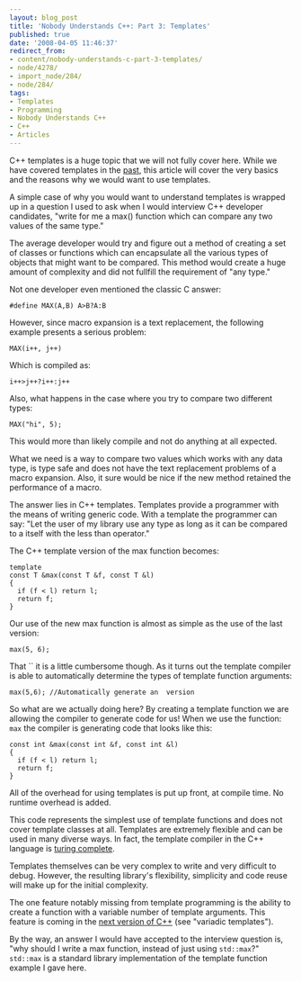 ```yaml
---
layout: blog_post
title: 'Nobody Understands C++: Part 3: Templates'
published: true
date: '2008-04-05 11:46:37'
redirect_from:
- content/nobody-understands-c-part-3-templates/
- node/4278/
- import_node/284/
- node/284/
tags:
- Templates
- Programming
- Nobody Understands C++
- C++
- Articles
---
```


C++ templates is a huge topic that we will not fully cover here. While we have covered templates in the [past](/taxonomy/term/32), this article will cover the very basics and the reasons why we would want to use templates. 

A simple case of why you would want to understand templates is wrapped up in a question I used to ask when I would interview C++ developer candidates, "write for me a max() function which can compare any two values of the same type." 

The average developer would try and figure out a method of creating a set of classes or functions which can encapsulate all the various types of objects that might want to be compared. This method would create a huge amount of complexity and did not fullfill the requirement of "any type." 

Not one developer even mentioned the classic C answer:

    #define MAX(A,B) A>B?A:B

However, since macro expansion is a text replacement, the following example presents a serious problem:

    MAX(i++, j++)

Which is compiled as:

    i++>j++?i++:j++

Also, what happens in the case where you try to compare two different types:

    MAX("hi", 5);

This would more than likely compile and not do anything at all expected. 

What we need is a way to compare two values which works with any data type, is type safe and does not have the text replacement problems of a macro expansion. Also, it sure would be nice if the new method retained the performance of a macro. 

The answer lies in C++ templates. Templates provide a programmer with the means of writing generic code. With a template the programmer can say: "Let the user of my library use any type as long as it can be compared to a itself with the less than operator." 

The C++ template version of the max function becomes:

    template
    const T &max(const T &f, const T &l)
    {
      if (f < l) return l;
      return f;
    }

Our use of the new max function is almost as simple as the use of the last version:

    max(5, 6);

That `` it is a little cumbersome though. As it turns out the template compiler is able to automatically determine the types of template function arguments:

    max(5,6); //Automatically generate an  version

So what are we actually doing here? By creating a template function we are allowing the compiler to generate code for us! When we use the function: `max` the compiler is generating code that looks like this:

    const int &max(const int &f, const int &l)
    {
      if (f < l) return l;
      return f;
    }

All of the overhead for using templates is put up front, at compile time. No runtime overhead is added. 

This code represents the simplest use of template functions and does not cover template classes at all. Templates are extremely flexible and can be used in many diverse ways. In fact, the template compiler in the C++ language is [turing complete](http://en.wikipedia.org/wiki/Turing-complete). 

Templates themselves can be very complex to write and very difficult to debug. However, the resulting library's flexibility, simplicity and code reuse will make up for the initial complexity. 

The one feature notably missing from template programming is the ability to create a function with a variable number of template arguments. This feature is coming in the [next version of C++](http://en.wikipedia.org/wiki/C%2B%2B0x) (see "variadic templates"). 

By the way, an answer I would have accepted to the interview question is, "why should I write a max function, instead of just using `std::max`?" `std::max` is a standard library implementation of the template function example I gave here.

